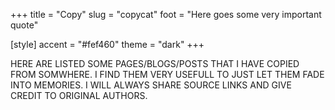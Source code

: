+++
title = "Copy"
slug = "copycat"
foot = "Here goes some very important quote"


[style]
    accent = "#fef460"
    theme = "dark"
+++

HERE ARE LISTED SOME PAGES/BLOGS/POSTS THAT I HAVE COPIED FROM SOMWHERE. I FIND THEM VERY USEFULL TO JUST LET THEM FADE INTO MEMORIES. I WILL ALWAYS SHARE SOURCE LINKS AND GIVE CREDIT TO ORIGINAL AUTHORS.


